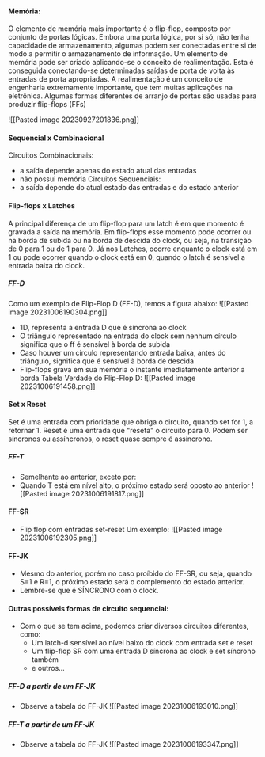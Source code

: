 #### Memória:
O elemento de memória mais importante é o flip-flop, composto por conjunto de portas lógicas. Embora uma porta lógica, por si só, não tenha capacidade de armazenamento, algumas podem ser conectadas entre si de modo a permitir o armazenamento de informação.
Um elemento de memória pode ser criado aplicando-se o conceito de realimentação. Esta é conseguida conectando-se determinadas saídas de porta de volta às entradas de porta apropriadas.
A realimentação é um conceito de engenharia extremamente importante, que tem muitas aplicações na eletrônica. Algumas formas diferentes de arranjo de portas são usadas para produzir flip-flops (FFs)

![[Pasted image 20230927201836.png]]


#### Sequencial x Combinacional
Circuitos Combinacionais:
- a saída depende apenas do estado atual das entradas
- não possui memória
Circuitos Sequenciais:
- a saída depende do atual estado das entradas e do estado anterior

#### Flip-flops x Latches
A principal diferença de um flip-flop para um latch é em que momento é gravada a saída na memória. Em flip-flops esse momento pode ocorrer ou na borda de subida ou na borda de descida do clock, ou seja, na transição de 0 para 1 ou de 1 para 0. Já nos Latches, ocorre enquanto o clock está em 1 ou pode ocorrer quando o clock está em 0, quando o latch é sensível a entrada baixa do clock.

##### FF-D
Como um exemplo de Flip-Flop D (FF-D), temos a figura abaixo:
![[Pasted image 20231006190304.png]]
- 1D, representa a entrada D que é síncrona ao clock
- O triângulo representado na entrada do clock sem nenhum círculo significa que o ff é sensível à borda de subida
- Caso houver um círculo representando entrada baixa, antes do triângulo, significa que é sensível à borda de descida
- Flip-flops grava em sua memória o instante imediatamente anterior a borda
Tabela Verdade do Flip-Flop D:
![[Pasted image 20231006191458.png]]
#### Set x Reset
Set é uma entrada com prioridade que obriga o circuito, quando set for 1, a retornar 1.
Reset é uma entrada que "reseta" o circuito para 0.
Podem ser síncronos ou assíncronos, o reset quase sempre é assíncrono.

##### FF-T
- Semelhante ao anterior, exceto por:
- Quando T está em nível alto, o próximo estado será oposto ao anterior 
![[Pasted image 20231006191817.png]]
#### FF-SR
- Flip flop com entradas set-reset
Um exemplo:
![[Pasted image 20231006192305.png]]
#### FF-JK
- Mesmo do anterior, porém no caso proíbido do FF-SR, ou seja, quando S=1 e R=1, o próximo estado será o complemento do estado anterior.
- Lembre-se que é SÍNCRONO com o clock.

#### Outras possíveis formas de circuito sequencial:
- Com o que se tem acima, podemos criar diversos circuitos diferentes, como:
	- Um latch-d sensível ao nível baixo do clock com entrada set e reset
	- Um flip-flop SR com uma entrada D síncrona ao clock e set síncrono também
	- e outros...

##### FF-D a partir de um FF-JK
- Observe a tabela do FF-JK
![[Pasted image 20231006193010.png]]
##### FF-T a partir de um FF-JK
- Observe a tabela do FF-JK
![[Pasted image 20231006193347.png]]